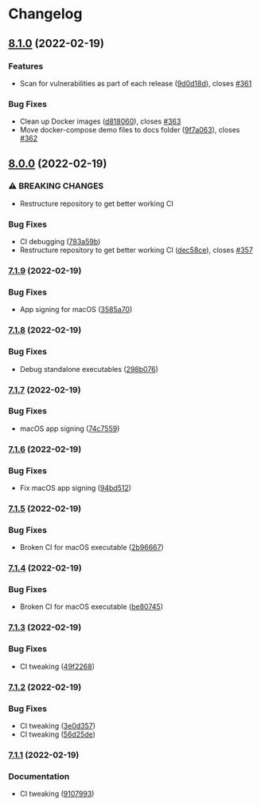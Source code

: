 # Changelog

## [8.1.0](https://github.com/ptarmiganlabs/butler-sos/compare/v8.0.0...v8.1.0) (2022-02-19)


### Features

* Scan for vulnerabilities as part of each release ([9d0d18d](https://github.com/ptarmiganlabs/butler-sos/commit/9d0d18df77e7ddc989cb0b1752f7d8c5b8119cd9)), closes [#361](https://github.com/ptarmiganlabs/butler-sos/issues/361)


### Bug Fixes

* Clean up Docker images ([d818060](https://github.com/ptarmiganlabs/butler-sos/commit/d81806038e00e4eeb6837d255918ea545f979102)), closes [#363](https://github.com/ptarmiganlabs/butler-sos/issues/363)
* Move docker-compose demo files to docs folder ([9f7a063](https://github.com/ptarmiganlabs/butler-sos/commit/9f7a0635b66412cbaa18e151ff6371cc1a64692e)), closes [#362](https://github.com/ptarmiganlabs/butler-sos/issues/362)

## [8.0.0](https://github.com/ptarmiganlabs/butler-sos/compare/v7.1.11...v8.0.0) (2022-02-19)


### ⚠ BREAKING CHANGES

* Restructure repository to get better working CI

### Bug Fixes

* CI debugging ([783a59b](https://github.com/ptarmiganlabs/butler-sos/commit/783a59b38f3542fb8352eb01ceece1a4fb0e90a4))
* Restructure repository to get better working CI ([dec58ce](https://github.com/ptarmiganlabs/butler-sos/commit/dec58ce7943f73957c8159573246a9fef5ddaf26)), closes [#357](https://github.com/ptarmiganlabs/butler-sos/issues/357)

### [7.1.9](https://github.com/ptarmiganlabs/butler-sos/compare/v7.1.8...v7.1.9) (2022-02-19)


### Bug Fixes

* App signing for macOS ([3585a70](https://github.com/ptarmiganlabs/butler-sos/commit/3585a701b8296892bee4862338179136a2526293))

### [7.1.8](https://github.com/ptarmiganlabs/butler-sos/compare/v7.1.7...v7.1.8) (2022-02-19)


### Bug Fixes

* Debug standalone executables ([298b076](https://github.com/ptarmiganlabs/butler-sos/commit/298b0767810b7ccdd80efaf99c5ef1ffec8fcb5a))

### [7.1.7](https://github.com/ptarmiganlabs/butler-sos/compare/v7.1.6...v7.1.7) (2022-02-19)


### Bug Fixes

* macOS app signing ([74c7559](https://github.com/ptarmiganlabs/butler-sos/commit/74c75591d347e5ab5b647c73ddec34480df0ab4b))

### [7.1.6](https://github.com/ptarmiganlabs/butler-sos/compare/v7.1.5...v7.1.6) (2022-02-19)


### Bug Fixes

* Fix macOS app signing ([94bd512](https://github.com/ptarmiganlabs/butler-sos/commit/94bd5121d80dbe03056c1c2fa4de8aaf3577fcb8))

### [7.1.5](https://github.com/ptarmiganlabs/butler-sos/compare/v7.1.4...v7.1.5) (2022-02-19)


### Bug Fixes

* Broken CI for macOS executable ([2b96667](https://github.com/ptarmiganlabs/butler-sos/commit/2b96667a6121e41e4c9b672a64b8e4487b5bf1c1))

### [7.1.4](https://github.com/ptarmiganlabs/butler-sos/compare/v7.1.3...v7.1.4) (2022-02-19)


### Bug Fixes

* Broken CI for macOS executable ([be80745](https://github.com/ptarmiganlabs/butler-sos/commit/be80745a8b1f0b4c4727860f573348630ffeb1ae))

### [7.1.3](https://github.com/ptarmiganlabs/butler-sos/compare/v7.1.2...v7.1.3) (2022-02-19)


### Bug Fixes

* CI tweaking ([49f2268](https://github.com/ptarmiganlabs/butler-sos/commit/49f22680171451484b5f1282c76c92f0ef6569e3))

### [7.1.2](https://github.com/ptarmiganlabs/butler-sos/compare/v7.1.1...v7.1.2) (2022-02-19)


### Bug Fixes

* CI tweaking ([3e0d357](https://github.com/ptarmiganlabs/butler-sos/commit/3e0d357f0456d2ee5dfdc42ae87f6e6dce86c677))
* CI tweaking ([56d25de](https://github.com/ptarmiganlabs/butler-sos/commit/56d25de0ef4cdf0c4ac6417e5083e88c50f97e6b))

### [7.1.1](https://github.com/ptarmiganlabs/butler-sos/compare/v7.1.0...v7.1.1) (2022-02-19)


### Documentation

* CI tweaking ([9107993](https://github.com/ptarmiganlabs/butler-sos/commit/9107993c912a8fdbc6cf6f06900f0cff8a168d6e))
